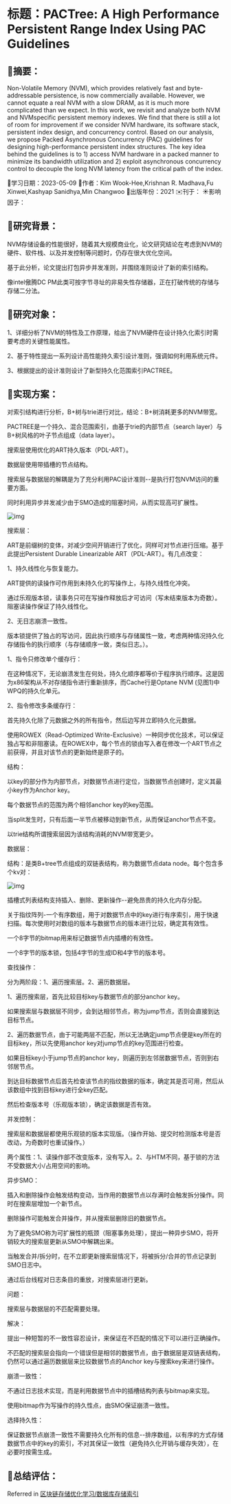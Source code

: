 # 标题：PACTree: A High Performance Persistent Range Index Using PAC Guidelines

## 🍅摘要：

Non-Volatile Memory (NVM), which provides relatively fast and byte-addressable persistence, is now commercially available. However, we cannot equate a real NVM with a slow DRAM, as it is much more complicated than we expect. In this work, we revisit and analyze both NVM and NVMspecific persistent memory indexes. We find that there is still a lot of room for improvement if we consider NVM hardware, its software stack, persistent index design, and concurrency control. Based on our analysis, we propose Packed Asynchronous Concurrency (PAC) guidelines for designing high-performance persistent index structures. The key idea behind the guidelines is to 1) access NVM hardware in a packed manner to minimize its bandwidth utilization and 2) exploit asynchronous concurrency control to decouple the long NVM latency from the critical path of the index.

📅学习日期：2023-05-09
🍤作者：Kim Wook-Hee,Krishnan R. Madhava,Fu Xinwei,Kashyap Sanidhya,Min Changwoo
🍎出版年份：2021
✉️刊于：
☀️影响因子：

## 🏁研究背景：

NVM存储设备的性能很好，随着其大规模商业化，论文研究结论在考虑到NVM的硬件、软件栈、以及并发控制等问题时，仍存在很大优化空间。

基于此分析，论文提出打包异步并发准则，并围绕准则设计了新的索引结构。

像intel傲腾DC PM此类可按字节寻址的非易失性存储器，正在打破传统的存储与存储二分法。

## 🍚研究对象：

1、详细分析了NVM的特性及工作原理，给出了NVM硬件在设计持久化索引时需要考虑的关键性能属性。

2、基于特性提出一系列设计高性能持久索引设计准则，强调如何利用系统元件。

3、根据提出的设计准则设计了新型持久化范围索引PACTREE。

## 🍟实现方案：

对索引结构进行分析，B+树与trie进行对比，结论：B+树消耗更多的NVM带宽。

PACTREE是一个持久、混合范围索引，由基于trie的内部节点（search layer）与B+树风格的叶子节点组成（data layer）。

搜索层使用优化的ART持久版本（PDL-ART）。

数据层使用带插槽的节点结构。

搜索层与数据层的解耦是为了充分利用PAC设计准则--是执行打包NVM访问的重要方面。

同时利用异步并发减少由于SMO造成的阻塞时间，从而实现高可扩展性。

![img](img\PACTree.png)

搜索层：

ART是前缀树的变体，对减少空间开销进行了优化，同样可对节点进行压缩。基于此提出Persistent Durable Linearizable ART（PDL-ART）。有几点改变：

1、持久线性化与恢复能力。

ART提供的读操作可作用到未持久化的写操作上，与持久线性化冲突。

通过乐观版本锁，读事务只可在写操作释放后才可访问（写未结束版本为奇数）。阻塞读操作保证了持久线性化。

2、无日志崩溃一致性。

版本锁提供了独占的写访问，因此执行顺序与存储属性一致，考虑两种情况持久化存储指令的执行顺序（与存储顺序一致，类似日志。）。

1、指令只修改单个缓存行：

在这种情况下，无论崩溃发生在何处，持久化顺序都等价于程序执行顺序。这是因为x86架构从不对存储指令进行重新排序，而Cache行是Optane NVM (见图1)中WPQ的持久化单元。

2、指令修改多条缓存行：

首先持久化除了元数据之外的所有指令，然后边写并立即持久化元数据。

使用ROWEX（Read-Optimized Write-Exclusive）一种同步优化技术，可以保证独占写和非阻塞读。在ROWEX中，每个节点的锁由写入者在修改一个ART节点之前获得，并且对该节点的更新始终是原子的。

结构：

以key的部分作为内部节点，对数据节点进行定位，当数据节点创建时，定义其最小key作为Anchor key。

每个数据节点的范围为两个相邻anchor key的key范围。

当split发生时，只有后面一半节点被移动到新节点，从而保证anchor节点不变。

以trie结构所谓搜索层因为该结构消耗的NVM带宽更少。



数据层：

结构：是类B+tree节点组成的双链表结构，称为数据节点data node。每个包含多个kv对：

![img](img\PACTree2.png)

插槽式列表结构支持插入、删除、更新操作--避免昂贵的持久化内存分配。

关于指纹阵列-一个有序数组，用于对数据节点中的key进行有序索引，用于快速扫描。每次使用时对数组的版本与数据节点的版本进行比较，确定其有效性。

一个8字节的bitmap用来标记数据节点内插槽的有效性。

一个8字节的版本锁，包括4字节的生成ID和4字节的版本号。

查找操作：

分为两阶段：1、遍历搜索层。2、遍历数据层。

1、遍历搜索层，首先比较目标key与数据节点的部分anchor key。

如果搜索层与数据层不同步，会到达相邻节点，称为jump节点，否则会直接到达目标节点。

2、遍历数据节点，由于可能两层不匹配，所以无法确定jump节点便是key所在的目标key，所以先使用anchor key对jump节点的key范围进行检查。

如果目标key小于jump节点的anchor key，则遍历到左邻居数据节点，否则到右邻居节点。

到达目标数据节点后首先检查该节点的指纹数据的版本，确定其是否可用，然后从该数组中找到目标key进行全key匹配。

然后检查版本号（乐观版本锁），确定该数据是否有效。

并发控制：

搜索层和数据层都使用乐观锁的版本实现版。（操作开始、提交时检测版本号是否改动，为奇数时也重试操作。）

两个属性：1、读操作部不改变版本，没有写入。2、与HTM不同，基于锁的方法不受数据大小/占用空间的影响。

异步SMO：

插入和删除操作会触发结构变动，当作用的数据节点以存满时会触发拆分操作。同时在搜索层增加一个新节点。

删除操作可能触发合并操作，并从搜索层删除旧的数据节点。

为了避免SMO称为可扩展性的瓶颈（阻塞事务处理），提出一种异步SMO，将开销较大的搜索层更新从SMO中解耦出来。

当触发合并/拆分时，在不立即更新搜索层情况下，将被拆分/合并的节点记录到SMO日志中。

通过后台线程对日志条目的重放，对搜索层进行更新。

问题：

搜索层与数据层的不匹配需要处理。

解决：

提出一种短暂的不一致性容忍设计，来保证在不匹配的情况下可以进行正确操作。

不匹配的搜索层会指向一个错误但是相邻的数据节点，由于数据层是双链表结构，仍然可以通过遍历数据层来比较数据节点的Anchor key与搜索key来进行操作。

崩溃一致性：

不通过日志技术实现，而是利用数据节点中的插槽结构列表与bitmap来实现。

使用bitmap作为写操作的持久性点，由SMO保证崩溃一致性。

选择持久性：

保证数据节点崩溃一致性不需要持久化所有的信息--排序数组，以有序的方式存储数据节点中的key的索引，不对其保证一致性（避免持久化开销与缓存失效），在必要时按需生成。

## 🍒总结评估：

Referred in [区块链存储优化学习/数据库存储索引](zotero://note/u/2Y9JV3V2/?ignore=1&line=56)